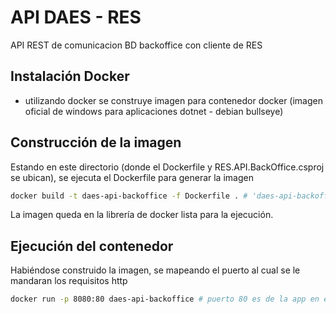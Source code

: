 # API DAES - RES

API REST de comunicacion BD backoffice con cliente de RES

## Instalación Docker

- utilizando docker se construye imagen para contenedor docker (imagen oficial de windows para aplicaciones dotnet - debian bullseye)

## Construcción de la imagen

Estando en este directorio (donde el Dockerfile y RES.API.BackOffice.csproj se ubican), se ejecuta el Dockerfile para generar la imagen

```bash
docker build -t daes-api-backoffice -f Dockerfile . # 'daes-api-backoffice' va a ser el nombre de la imagen que se genera
```

La imagen queda en la librería de docker lista para la ejecución.

## Ejecución del contenedor 

Habiéndose construido la imagen, se mapeando el puerto al cual se le mandaran los requisitos http

```bash
docker run -p 8080:80 daes-api-backoffice # puerto 80 es de la app en el contenedor, 8080 quedaria para el servidor docker
```

